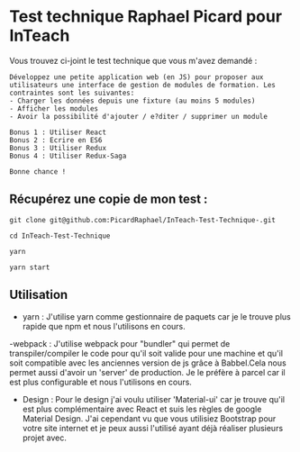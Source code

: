# Test technique Raphael Picard pour InTeach

Vous trouvez ci-joint le test technique que vous m'avez demandé :

```
Développez une petite application web (en JS) pour proposer aux utilisateurs une interface de gestion de modules de formation. Les contraintes sont les suivantes:
- Charger les données depuis une fixture (au moins 5 modules)
- Afficher les modules
- Avoir la possibilité d'ajouter / e?diter / supprimer un module

Bonus 1 : Utiliser React
Bonus 2 : Ecrire en ES6
Bonus 3 : Utiliser Redux
Bonus 4 : Utiliser Redux-Saga

Bonne chance !
```

## Récupérez une copie de mon test :
```
git clone git@github.com:PicardRaphael/InTeach-Test-Technique-.git

cd InTeach-Test-Technique

yarn

yarn start

```
## Utilisation

- yarn : J'utilise yarn comme gestionnaire de paquets car je le trouve plus rapide que npm et nous l'utilisons en cours.

-webpack : J'utilise webpack pour "bundler" qui permet de transpiler/compiler le code pour qu'il soit valide pour une machine et qu'il soit compatible avec les anciennes version de js grâce à Babbel.Cela nous permet aussi d'avoir un 'server' de production. Je le préfère à parcel car il est plus configurable et nous l'utilisons en cours.

- Design : Pour le design j'ai voulu utiliser 'Material-ui' car je trouve qu'il est plus complémentaire avec React et suis les règles de google Material Design. J'ai cependant vu que vous utilisiez Bootstrap pour votre site internet et je peux aussi l'utilisé ayant déjà réaliser plusieurs projet avec.

